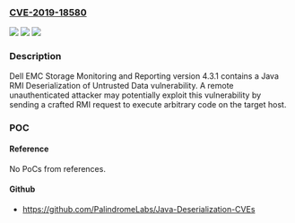 ### [CVE-2019-18580](https://cve.mitre.org/cgi-bin/cvename.cgi?name=CVE-2019-18580)
![](https://img.shields.io/static/v1?label=Product&message=EMC%20Storage%20M%26R&color=blue)
![](https://img.shields.io/static/v1?label=Version&message=%3D%20Dell%20EMC%20SMR%20Version%204.3.1%20&color=brighgreen)
![](https://img.shields.io/static/v1?label=Vulnerability&message=CWE-502%3A%20Deserialization%20of%20Untrusted%20Data&color=brighgreen)

### Description

Dell EMC Storage Monitoring and Reporting version 4.3.1 contains a Java RMI Deserialization of Untrusted Data vulnerability. A remote unauthenticated attacker may potentially exploit this vulnerability by sending a crafted RMI request to execute arbitrary code on the target host.

### POC

#### Reference
No PoCs from references.

#### Github
- https://github.com/PalindromeLabs/Java-Deserialization-CVEs

